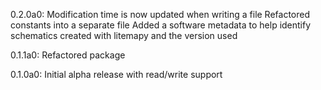0.2.0a0:
	Modification time is now updated when writing a file
	Refactored constants into a separate file
	Added a software metadata to help identify schematics created with litemapy and the version used

0.1.1a0:
	Refactored package

0.1.0a0:
	Initial alpha release with read/write support
	
